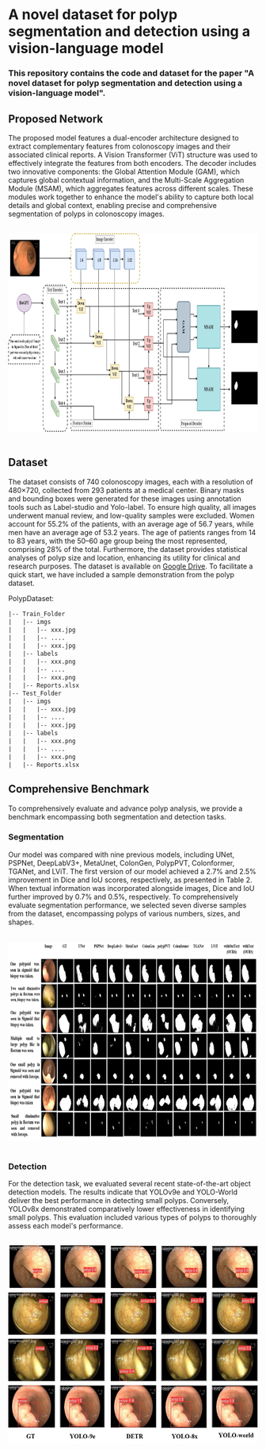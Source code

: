 # A novel dataset for polyp segmentation and detection using a vision-language model
### This repository contains the code and dataset for the paper "A novel dataset for polyp segmentation and detection using a vision-language model".

## Proposed Network

The proposed model features a dual-encoder architecture designed to extract complementary features from colonoscopy images and their associated clinical reports. A Vision Transformer (ViT) structure was used to effectively integrate the features from both encoders. The decoder includes two innovative components: the Global Attention Module (GAM), which captures global contextual information, and the Multi-Scale Aggregation Module (MSAM), which aggregates features across different scales. These modules work together to enhance the model's ability to capture both local details and global context, enabling precise and comprehensive segmentation of polyps in colonoscopy images.<br><br>
<div align="center">
  <img src="https://github.com/javadmozaffari/PolypDataset/blob/main/Image/Overview.jpg" alt="alt text" height="400"/>
</div><br>

## Dataset 
The dataset consists of 740 colonoscopy images, each with a resolution of 480×720, collected from 293 patients at a medical center. Binary masks and bounding boxes were generated for these images using annotation tools such as Label-studio and Yolo-label. To ensure high quality, all images underwent manual review, and low-quality samples were excluded. Women account for 55.2% of the patients, with an average age of 56.7 years, while men have an average age of 53.2 years. The age of patients ranges from 14 to 83 years, with the 50–60 age group being the most represented, comprising 28% of the total. Furthermore, the dataset provides statistical analyses of polyp size and location, enhancing its utility for clinical and research purposes. The dataset is available on [Google Drive](https://drive.google.com/file/d/1iwCvbIxOTC1kE8wUX6xct5D5YF--li0u/view?usp=sharing). To facilitate a quick start, we have included a sample demonstration from the polyp dataset.

PolypDataset:  
    
    |-- Train_Folder
    |   |-- imgs
    |   |   |-- xxx.jpg
    |   |   |-- ....
    |   |   |-- xxx.jpg
    |   |-- labels
    |   |   |-- xxx.png
    |   |   |-- ....
    |   |   |-- xxx.png
    |   |-- Reports.xlsx
    |-- Test_Folder
    |   |-- imgs
    |   |   |-- xxx.jpg
    |   |   |-- ....
    |   |   |-- xxx.jpg
    |   |-- labels
    |   |   |-- xxx.png
    |   |   |-- ....
    |   |   |-- xxx.png
    |   |-- Reports.xlsx

## Comprehensive Benchmark
To comprehensively evaluate and advance polyp analysis, we provide a benchmark encompassing both segmentation and detection tasks.
### Segmentation
Our model was compared with nine previous models, including UNet, PSPNet, DeepLabV3+, MetaUnet, ColonGen, PolypPVT, Colonformer, TGANet, and LViT. The first version of our model achieved a 2.7% and 2.5% improvement in Dice and IoU scores, respectively, as presented in Table 2. When textual information was incorporated alongside images, Dice and IoU further improved by 0.7% and 0.5%, respectively. To comprehensively evaluate segmentation performance, we selected seven diverse samples from the dataset, encompassing polyps of various numbers, sizes, and shapes.<br><br> 
<div align="center">
  <img src="https://github.com/javadmozaffari/PolypDataset/blob/main/Image/Segmentation.jpg" alt="alt text" height="400"/>
</div><br>

### Detection
For the detection task, we evaluated several recent state-of-the-art object detection models. The results indicate that YOLOv9e and YOLO-World deliver the best performance in detecting small polyps. Conversely, YOLOv8x demonstrated comparatively lower effectiveness in identifying small polyps. This evaluation included various types of polyps to thoroughly assess each model's performance.<br><br>
<div align="center">
  <img src="https://github.com/javadmozaffari/PolypDataset/blob/main/Image/Detection.jpg" alt="alt text" height="400"/>
</div><br>

